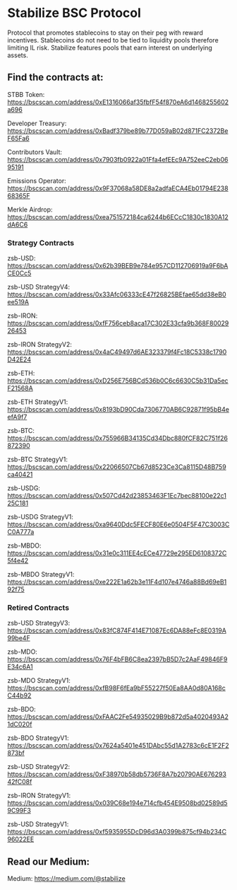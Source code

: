 # Stabilize BSC Protocol
Protocol that promotes stablecoins to stay on their peg with reward incentives. Stablecoins do not need to be tied to liquidity pools therefore limiting IL risk. Stabilize features pools that earn interest on underlying assets.

## Find the contracts at:
STBB Token: https://bscscan.com/address/0xE1316066af35fbfF54f870eA6d1468255602a696

Developer Treasury: https://bscscan.com/address/0xBadf379be89b77D059aB02d871FC2372BeF65Fa6

Contributors Vault: https://bscscan.com/address/0x7903fb0922a01Ffa4efEEc9A752eeC2eb0695191

Emissions Operator: https://bscscan.com/address/0x9F37068a58DE8a2adfaECA4Eb01794E23868365F

Merkle Airdrop: https://bscscan.com/address/0xea751572184ca6244b6ECcC1830c1830A12dA6C6

### Strategy Contracts
zsb-USD: https://bscscan.com/address/0x62b39BEB9e784e957CD112706919a9F6bACE0Cc5

zsb-USD StrategyV4: https://bscscan.com/address/0x33Afc06333cE47f26825BEfae65dd38eB0ee519A

zsb-IRON: https://bscscan.com/address/0xfF756ceb8aca17C302E33cfa9b368F8002926453

zsb-IRON StrategyV2: https://bscscan.com/address/0x4aC49497d6AE323379f4Fc18C5338c1790D42E24

zsb-ETH: https://bscscan.com/address/0xD256E756BCd536b0C6c6630C5b31Da5ecF21568A

zsb-ETH StrategyV1: https://bscscan.com/address/0x8193bD90Cda7306770AB6C92871f95bB4eefA9f7

zsb-BTC: https://bscscan.com/address/0x755966B34135Cd34Dbc880fCF82C751f26872390

zsb-BTC StrategyV1: https://bscscan.com/address/0x22066507Cb67d8523Ce3Ca8115D48B759ca40421

zsb-USDG: https://bscscan.com/address/0x507Cd42d23853463F1Ec7bec88100e22c125C181

zsb-USDG StrategyV1: https://bscscan.com/address/0xa9640Ddc5FECF80E6e0504F5F47C3003CC0A777a

zsb-MBDO: https://bscscan.com/address/0x31e0c311EE4cECe47729e295ED6108372C5f4e42

zsb-MBDO StrategyV1: https://bscscan.com/address/0xe222E1a62b3e11F4d107e4746a88Bd69eB192f75

### Retired Contracts

zsb-USD StrategyV3: https://bscscan.com/address/0x83fC874F414E71087Ec6DA88eFc8E0319A99be4F

zsb-MDO: https://bscscan.com/address/0x76F4bFB6C8ea2397bB5D7c2AaF49846F9E34c6A1

zsb-MDO StrategyV1: https://bscscan.com/address/0xfB98F6fEa9bF55227f50Ea8AA0d80A168cC44b92

zsb-BDO: https://bscscan.com/address/0xFAAC2Fe54935029B9b872d5a4020493A21dC020f

zsb-BDO StrategyV1: https://bscscan.com/address/0x7624a5401e451DAbc55d1A2783c6cE1F2F2873bf

zsb-USD StrategyV2: https://bscscan.com/address/0xF38970b58db5736F8A7b20790AE67629342fC08f

zsb-IRON StrategyV1: https://bscscan.com/address/0x039C68e194e714cfb454E9508bd02589d59C99F3

zsb-USD StrategyV1: https://bscscan.com/address/0xf5935955DcD96d3A0399b875cf94b234C96022EE

## Read our Medium:
Medium: https://medium.com/@stabilize
